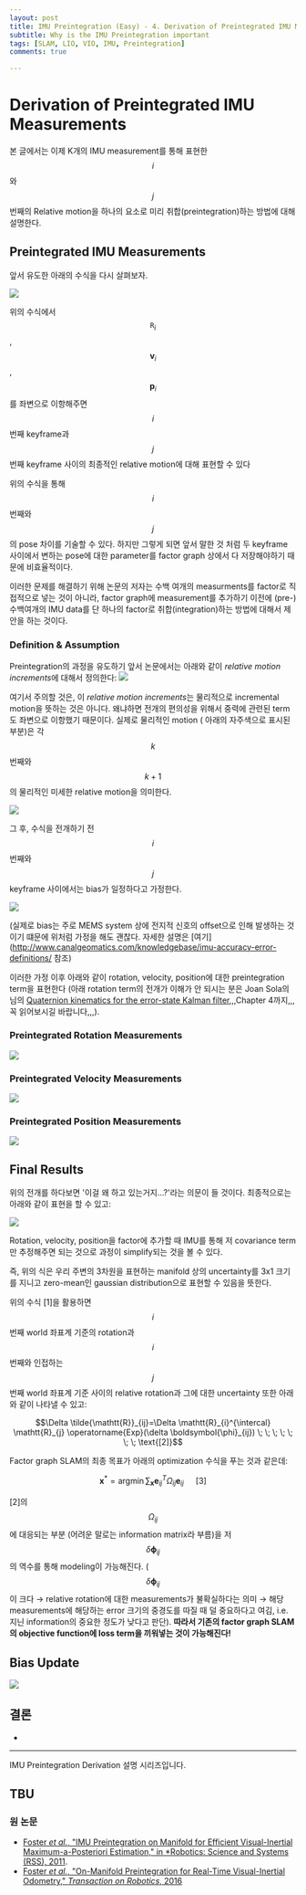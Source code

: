 ```yaml
---
layout: post
title: IMU Preintegration (Easy) - 4. Derivation of Preintegrated IMU Measurements
subtitle: Why is the IMU Preintegration important
tags: [SLAM, LIO, VIO, IMU, Preintegration]
comments: true

---
```


# Derivation of Preintegrated IMU Measurements

본 글에서는 이제 K개의 IMU measurement를 통해 표현한 $$i$$와 $$j$$ 번째의 Relative motion을 하나의 요소로 미리 취합(preintegration)하는 방법에 대해 설명한다.


## Preintegrated IMU Measurements

앞서 유도한 아래의 수식을 다시 살펴보자.

![](/img/preintegration/final_i_j.png)

위의 수식에서 $$\mathtt{R}_i$$, $$\mathbf{v}_i$$, $$\mathbf{p}_i$$를 좌변으로 이항해주면 $$i$$ 번째 keyframe과 $$j$$ 번째 keyframe 사이의 최종적인 relative motion에 대해 표현할 수 있다 


위의 수식을 통해 $$i$$ 번째와 $$j$$의 pose 차이를 기술할 수 있다. 하지만 그렇게 되면 앞서 말한 것 처럼 두 keyframe 사이에서 변하는 pose에 대한 parameter를 factor graph 상에서 다 저장해야하기 때문에 비효율적이다. 

이러한 문제를 해결하기 위해 논문의 저자는 수백 여개의 measurments를 factor로 직접적으로 넣는 것이 아니라, factor graph에 measurement를 추가하기 이전에 (pre-) 수백여개의 IMU data를 단 하나의 factor로 취합(integration)하는 방법에 대해서 제안을 하는 것이다.

### Definition & Assumption

Preintegration의 과정을 유도하기 앞서 논문에서는 아래와 같이 *relative motion increments*에 대해서 정의한다:
![](/img/preintegration/relative_motion_increments.png)


여기서 주의할 것은, 이 *relative motion increments*는 물리적으로 incremental motion을 뜻하는 것은 아니다. 왜냐하면 전개의 편의성을 위해서 중력에 관련된 term도 좌변으로 이항했기 때문이다. 실제로 물리적인 motion (  아래의 자주색으로 표시된 부분)은 각 $$k$$ 번째와 $$k+1$$의 물리적인 미세한 relative motion을 의미한다.

![](/img/preintegration/physical_meaning.png)


그 후, 수식을 전개하기 전 $$i$$ 번째와 $$j$$ keyframe 사이에서는 bias가 일정하다고 가정한다.

![](/img/preintegration/preint_bias.png)

(실제로 bias는 주로 MEMS system 상에 전지적 신호의 offset으로 인해 발생하는 것이기 떄문에 위처럼 가정을 해도 괜찮다. 자세한 설명은 [여기](http://www.canalgeomatics.com/knowledgebase/imu-accuracy-error-definitions/ 참조)


이러한 가정 이후 아래와 같이 rotation, velocity, position에 대한 preintegration term을 표현한다 (아래 rotation term의 전개가 이해가 안 되시는 분은 Joan Sola의 님의 [Quaternion kinematics for the error-state Kalman filter](https://arxiv.org/abs/1711.02508),,,Chapter 4까지,,,꼭 읽어보시길 바랍니다,,,).

### Preintegrated Rotation Measurements

![](/img/preintegration/preinteg_rot.png)

### Preintegrated Velocity Measurements
![](/img/preintegration/preinteg_vel.png)

### Preintegrated Position Measurements

![](/img/preintegration/preinteg_pos.png)


## Final Results

위의 전개를 하다보면 '이걸 왜 하고 있는거지...?'라는 의문이 들 것이다. 최종적으로는 아래와 같이 표현을 할 수 있고:

![](/img/preintegration/behave_like.png)

Rotation, velocity, position을 factor에 추가할 때 IMU를 통해 저 covariance term만 추정해주면 되는 것으로 과정이 simplify되는 것을 볼 수 있다.

즉, 위의 식은 우리 주변의 3차원을 표현하는 manifold 상의 uncertainty를 3x1 크기를 지니고 zero-mean인 gaussian distribution으로 표현할 수 있음을 뜻한다.  

위의 수식 [1]을 활용하면 $$ i $$ 번째 world 좌표계 기준의 rotation과 $$i$$ 번째와 인접하는 $$j$$ 번째 world 좌표계 기준 사이의 relative rotation과 그에 대한 uncertainty 또한 아래와 같이 나타낼 수 있고: 

$$\Delta \tilde{\mathtt{R}}_{ij}=\Delta \mathtt{R}_{i}^{\intercal} \mathtt{R}_{j} \operatorname{Exp}(\delta \boldsymbol{\phi}_{ij}) \; \;  \; \; \; \; \; \text{[2]}$$ 

Factor graph SLAM의 최종 목표가 아래의 optimization 수식을 푸는 것과 같은데:

$$\mathbf{x}^{*}=\operatorname{argmin} \sum_{\mathbf{x}} \mathbf{e}_{i j}^{T} {\Omega}_{i j} \mathbf{e}_{i j} \; \; \; \; \;  \; \text{[3]}$$

[2]의 $$\Omega_{ij}$$에 대응되는 부분 (어려운 말로는 information matrix라 부름)을 저 $$\delta \boldsymbol{\phi}_{ij}$$의 역수를 통해 modeling이 가능해진다. ($$\delta \boldsymbol{\phi}_{ij}$$이 크다 → relative rotation에 대한 measurements가 불확실하다는 의미 → 해당 measurements에 해당하는 error 크기의 중경도를 따질 때 덜 중요하다고 여김, i.e. 지닌 information의 중요한 정도가 낮다고 판단). **따라서 기존의 factor graph SLAM의 objective function에 loss term을 끼워넣는 것이 가능해진다!**



## Bias Update 


![](/img/preintegration/bias_description.png)

## 결론

* 

---

IMU Preintegration Derivation 설명 시리즈입니다.

TBU
---


### 원 논문

* [Foster *et al.*, "IMU Preintegration on Manifold for Efficient
Visual-Inertial Maximum-a-Posteriori Estimation," in *Robotics: Science and Systems (RSS), 2011](http://www.roboticsproceedings.org/rss11/p06.pdf).
* [Foster *et al.*, "On-Manifold Preintegration for Real-Time
Visual-Inertial Odometry," *Transaction on Robotics*, 2016](https://rpg.ifi.uzh.ch/docs/TRO16_forster.pdf)